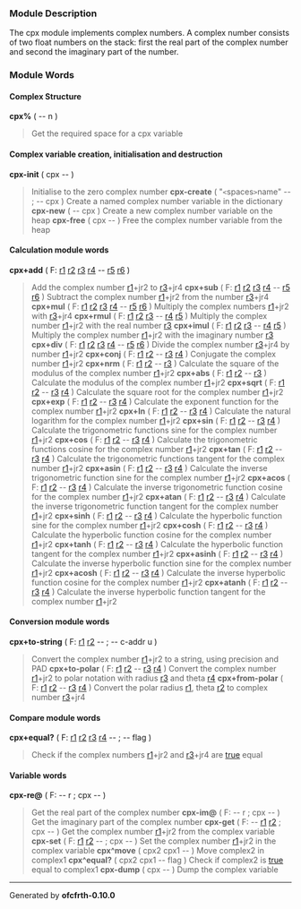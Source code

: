 ### Module Description ###
The cpx module implements complex numbers. A complex number consists of
two float numbers on the stack: first the real part of the complex number
and second the imaginary part of the number.

### Module Words ###
#### Complex Structure ####
**cpx%** ( -- n )
> Get the required space for a cpx variable
#### Complex variable creation, initialisation and destruction ####
**cpx-init** ( cpx -- )
> Initialise to the zero complex number
**cpx-create** ( "`<`spaces`>`name" -- ; -- cpx )
> Create a named complex number variable in the dictionary
**cpx-new** ( -- cpx )
> Create a new complex number variable on the heap
**cpx-free** ( cpx -- )
> Free the complex number variable from the heap
#### Calculation module words ####
**cpx+add** ( F: [r1](https://code.google.com/p/ffl/source/detail?r=1) [r2](https://code.google.com/p/ffl/source/detail?r=2) [r3](https://code.google.com/p/ffl/source/detail?r=3) [r4](https://code.google.com/p/ffl/source/detail?r=4) -- [r5](https://code.google.com/p/ffl/source/detail?r=5) [r6](https://code.google.com/p/ffl/source/detail?r=6) )
> Add the complex number [r1](https://code.google.com/p/ffl/source/detail?r=1)+jr2 to [r3](https://code.google.com/p/ffl/source/detail?r=3)+jr4
**cpx+sub** ( F: [r1](https://code.google.com/p/ffl/source/detail?r=1) [r2](https://code.google.com/p/ffl/source/detail?r=2) [r3](https://code.google.com/p/ffl/source/detail?r=3) [r4](https://code.google.com/p/ffl/source/detail?r=4) -- [r5](https://code.google.com/p/ffl/source/detail?r=5) [r6](https://code.google.com/p/ffl/source/detail?r=6) )
> Subtract the complex number [r1](https://code.google.com/p/ffl/source/detail?r=1)+jr2 from the number [r3](https://code.google.com/p/ffl/source/detail?r=3)+jr4
**cpx+mul** ( F: [r1](https://code.google.com/p/ffl/source/detail?r=1) [r2](https://code.google.com/p/ffl/source/detail?r=2) [r3](https://code.google.com/p/ffl/source/detail?r=3) [r4](https://code.google.com/p/ffl/source/detail?r=4) -- [r5](https://code.google.com/p/ffl/source/detail?r=5) [r6](https://code.google.com/p/ffl/source/detail?r=6) )
> Multiply the complex numbers [r1](https://code.google.com/p/ffl/source/detail?r=1)+jr2 with [r3](https://code.google.com/p/ffl/source/detail?r=3)+jr4
**cpx+rmul** ( F: [r1](https://code.google.com/p/ffl/source/detail?r=1) [r2](https://code.google.com/p/ffl/source/detail?r=2) [r3](https://code.google.com/p/ffl/source/detail?r=3) -- [r4](https://code.google.com/p/ffl/source/detail?r=4) [r5](https://code.google.com/p/ffl/source/detail?r=5) )
> Multiply the complex number [r1](https://code.google.com/p/ffl/source/detail?r=1)+jr2 with the real number [r3](https://code.google.com/p/ffl/source/detail?r=3)
**cpx+imul** ( F: [r1](https://code.google.com/p/ffl/source/detail?r=1) [r2](https://code.google.com/p/ffl/source/detail?r=2) [r3](https://code.google.com/p/ffl/source/detail?r=3) -- [r4](https://code.google.com/p/ffl/source/detail?r=4) [r5](https://code.google.com/p/ffl/source/detail?r=5) )
> Multiply the complex number [r1](https://code.google.com/p/ffl/source/detail?r=1)+jr2 with the imaginary number [r3](https://code.google.com/p/ffl/source/detail?r=3)
**cpx+div** ( F: [r1](https://code.google.com/p/ffl/source/detail?r=1) [r2](https://code.google.com/p/ffl/source/detail?r=2) [r3](https://code.google.com/p/ffl/source/detail?r=3) [r4](https://code.google.com/p/ffl/source/detail?r=4) -- [r5](https://code.google.com/p/ffl/source/detail?r=5) [r6](https://code.google.com/p/ffl/source/detail?r=6) )
> Divide the complex number [r3](https://code.google.com/p/ffl/source/detail?r=3)+jr4 by number [r1](https://code.google.com/p/ffl/source/detail?r=1)+jr2
**cpx+conj** ( F: [r1](https://code.google.com/p/ffl/source/detail?r=1) [r2](https://code.google.com/p/ffl/source/detail?r=2) -- [r3](https://code.google.com/p/ffl/source/detail?r=3) [r4](https://code.google.com/p/ffl/source/detail?r=4) )
> Conjugate the complex number [r1](https://code.google.com/p/ffl/source/detail?r=1)+jr2
**cpx+nrm** ( F: [r1](https://code.google.com/p/ffl/source/detail?r=1) [r2](https://code.google.com/p/ffl/source/detail?r=2) -- [r3](https://code.google.com/p/ffl/source/detail?r=3) )
> Calculate the square of the modulus of the complex number [r1](https://code.google.com/p/ffl/source/detail?r=1)+jr2
**cpx+abs** ( F: [r1](https://code.google.com/p/ffl/source/detail?r=1) [r2](https://code.google.com/p/ffl/source/detail?r=2) -- [r3](https://code.google.com/p/ffl/source/detail?r=3) )
> Calculate the modulus of the complex number [r1](https://code.google.com/p/ffl/source/detail?r=1)+jr2
**cpx+sqrt** ( F: [r1](https://code.google.com/p/ffl/source/detail?r=1) [r2](https://code.google.com/p/ffl/source/detail?r=2) -- [r3](https://code.google.com/p/ffl/source/detail?r=3) [r4](https://code.google.com/p/ffl/source/detail?r=4) )
> Calculate the square root for the complex number [r1](https://code.google.com/p/ffl/source/detail?r=1)+jr2
**cpx+exp** ( F: [r1](https://code.google.com/p/ffl/source/detail?r=1) [r2](https://code.google.com/p/ffl/source/detail?r=2) -- [r3](https://code.google.com/p/ffl/source/detail?r=3) [r4](https://code.google.com/p/ffl/source/detail?r=4) )
> Calculate the exponent function for the complex number [r1](https://code.google.com/p/ffl/source/detail?r=1)+jr2
**cpx+ln** ( F: [r1](https://code.google.com/p/ffl/source/detail?r=1) [r2](https://code.google.com/p/ffl/source/detail?r=2) -- [r3](https://code.google.com/p/ffl/source/detail?r=3) [r4](https://code.google.com/p/ffl/source/detail?r=4) )
> Calculate the natural logarithm for the complex number [r1](https://code.google.com/p/ffl/source/detail?r=1)+jr2
**cpx+sin** ( F: [r1](https://code.google.com/p/ffl/source/detail?r=1) [r2](https://code.google.com/p/ffl/source/detail?r=2) -- [r3](https://code.google.com/p/ffl/source/detail?r=3) [r4](https://code.google.com/p/ffl/source/detail?r=4) )
> Calculate the trigonometric functions sine for the complex number [r1](https://code.google.com/p/ffl/source/detail?r=1)+jr2
**cpx+cos** ( F: [r1](https://code.google.com/p/ffl/source/detail?r=1) [r2](https://code.google.com/p/ffl/source/detail?r=2) -- [r3](https://code.google.com/p/ffl/source/detail?r=3) [r4](https://code.google.com/p/ffl/source/detail?r=4) )
> Calculate the trigonometric functions cosine for the complex number [r1](https://code.google.com/p/ffl/source/detail?r=1)+jr2
**cpx+tan** ( F: [r1](https://code.google.com/p/ffl/source/detail?r=1) [r2](https://code.google.com/p/ffl/source/detail?r=2) -- [r3](https://code.google.com/p/ffl/source/detail?r=3) [r4](https://code.google.com/p/ffl/source/detail?r=4) )
> Calculate the trigonometric functions tangent for the complex number [r1](https://code.google.com/p/ffl/source/detail?r=1)+jr2
**cpx+asin** ( F: [r1](https://code.google.com/p/ffl/source/detail?r=1) [r2](https://code.google.com/p/ffl/source/detail?r=2) -- [r3](https://code.google.com/p/ffl/source/detail?r=3) [r4](https://code.google.com/p/ffl/source/detail?r=4) )
> Calculate the inverse trigonometric function sine for the complex number [r1](https://code.google.com/p/ffl/source/detail?r=1)+jr2
**cpx+acos** ( F: [r1](https://code.google.com/p/ffl/source/detail?r=1) [r2](https://code.google.com/p/ffl/source/detail?r=2) -- [r3](https://code.google.com/p/ffl/source/detail?r=3) [r4](https://code.google.com/p/ffl/source/detail?r=4) )
> Calculate the inverse trigonometric function cosine for the complex number [r1](https://code.google.com/p/ffl/source/detail?r=1)+jr2
**cpx+atan** ( F: [r1](https://code.google.com/p/ffl/source/detail?r=1) [r2](https://code.google.com/p/ffl/source/detail?r=2) -- [r3](https://code.google.com/p/ffl/source/detail?r=3) [r4](https://code.google.com/p/ffl/source/detail?r=4) )
> Calculate the inverse trigonometric function tangent for the complex number [r1](https://code.google.com/p/ffl/source/detail?r=1)+jr2
**cpx+sinh** ( F: [r1](https://code.google.com/p/ffl/source/detail?r=1) [r2](https://code.google.com/p/ffl/source/detail?r=2) -- [r3](https://code.google.com/p/ffl/source/detail?r=3) [r4](https://code.google.com/p/ffl/source/detail?r=4) )
> Calculate the hyperbolic function sine for the complex number [r1](https://code.google.com/p/ffl/source/detail?r=1)+jr2
**cpx+cosh** ( F: [r1](https://code.google.com/p/ffl/source/detail?r=1) [r2](https://code.google.com/p/ffl/source/detail?r=2) -- [r3](https://code.google.com/p/ffl/source/detail?r=3) [r4](https://code.google.com/p/ffl/source/detail?r=4) )
> Calculate the hyperbolic function cosine for the complex number [r1](https://code.google.com/p/ffl/source/detail?r=1)+jr2
**cpx+tanh** ( F: [r1](https://code.google.com/p/ffl/source/detail?r=1) [r2](https://code.google.com/p/ffl/source/detail?r=2) -- [r3](https://code.google.com/p/ffl/source/detail?r=3) [r4](https://code.google.com/p/ffl/source/detail?r=4) )
> Calculate the hyperbolic function tangent for the complex number [r1](https://code.google.com/p/ffl/source/detail?r=1)+jr2
**cpx+asinh** ( F: [r1](https://code.google.com/p/ffl/source/detail?r=1) [r2](https://code.google.com/p/ffl/source/detail?r=2) -- [r3](https://code.google.com/p/ffl/source/detail?r=3) [r4](https://code.google.com/p/ffl/source/detail?r=4) )
> Calculate the inverse hyperbolic function sine for the complex number [r1](https://code.google.com/p/ffl/source/detail?r=1)+jr2
**cpx+acosh** ( F: [r1](https://code.google.com/p/ffl/source/detail?r=1) [r2](https://code.google.com/p/ffl/source/detail?r=2) -- [r3](https://code.google.com/p/ffl/source/detail?r=3) [r4](https://code.google.com/p/ffl/source/detail?r=4) )
> Calculate the inverse hyperbolic function cosine for the complex number [r1](https://code.google.com/p/ffl/source/detail?r=1)+jr2
**cpx+atanh** ( F: [r1](https://code.google.com/p/ffl/source/detail?r=1) [r2](https://code.google.com/p/ffl/source/detail?r=2) -- [r3](https://code.google.com/p/ffl/source/detail?r=3) [r4](https://code.google.com/p/ffl/source/detail?r=4) )
> Calculate the inverse hyperbolic function tangent for the complex number [r1](https://code.google.com/p/ffl/source/detail?r=1)+jr2
#### Conversion module words ####
**cpx+to-string** ( F: [r1](https://code.google.com/p/ffl/source/detail?r=1) [r2](https://code.google.com/p/ffl/source/detail?r=2) -- ; -- c-addr u )
> Convert the complex number [r1](https://code.google.com/p/ffl/source/detail?r=1)+jr2 to a string, using precision and PAD
**cpx+to-polar** ( F: [r1](https://code.google.com/p/ffl/source/detail?r=1) [r2](https://code.google.com/p/ffl/source/detail?r=2) -- [r3](https://code.google.com/p/ffl/source/detail?r=3) [r4](https://code.google.com/p/ffl/source/detail?r=4) )
> Convert the complex number [r1](https://code.google.com/p/ffl/source/detail?r=1)+jr2 to polar notation with radius [r3](https://code.google.com/p/ffl/source/detail?r=3) and theta [r4](https://code.google.com/p/ffl/source/detail?r=4)
**cpx+from-polar** ( F: [r1](https://code.google.com/p/ffl/source/detail?r=1) [r2](https://code.google.com/p/ffl/source/detail?r=2) -- [r3](https://code.google.com/p/ffl/source/detail?r=3) [r4](https://code.google.com/p/ffl/source/detail?r=4) )
> Convert the polar radius [r1](https://code.google.com/p/ffl/source/detail?r=1), theta [r2](https://code.google.com/p/ffl/source/detail?r=2) to complex number [r3](https://code.google.com/p/ffl/source/detail?r=3)+jr4
#### Compare module words ####
**cpx+equal?** ( F: [r1](https://code.google.com/p/ffl/source/detail?r=1) [r2](https://code.google.com/p/ffl/source/detail?r=2) [r3](https://code.google.com/p/ffl/source/detail?r=3) [r4](https://code.google.com/p/ffl/source/detail?r=4) -- ; -- flag )
> Check if the complex numbers [r1](https://code.google.com/p/ffl/source/detail?r=1)+jr2 and [r3](https://code.google.com/p/ffl/source/detail?r=3)+jr4 are [true](true.md) equal
#### Variable words ####
**cpx-re@** ( F: -- r ; cpx -- )
> Get the real part of the complex number
**cpx-im@** ( F: -- r ; cpx -- )
> Get the imaginary part of the complex number
**cpx-get** ( F: -- [r1](https://code.google.com/p/ffl/source/detail?r=1) [r2](https://code.google.com/p/ffl/source/detail?r=2) ; cpx -- )
> Get the complex number [r1](https://code.google.com/p/ffl/source/detail?r=1)+jr2 from the complex variable
**cpx-set** ( F: [r1](https://code.google.com/p/ffl/source/detail?r=1) [r2](https://code.google.com/p/ffl/source/detail?r=2) -- ; cpx -- )
> Set the complex number [r1](https://code.google.com/p/ffl/source/detail?r=1)+jr2 in the complex variable
**cpx^move** ( cpx2 cpx1 -- )
> Move complex2 in complex1
**cpx^equal?** ( cpx2 cpx1 -- flag )
> Check if complex2 is [true](true.md) equal to complex1
**cpx-dump** ( cpx -- )
> Dump the complex variable


---

Generated by **ofcfrth-0.10.0**